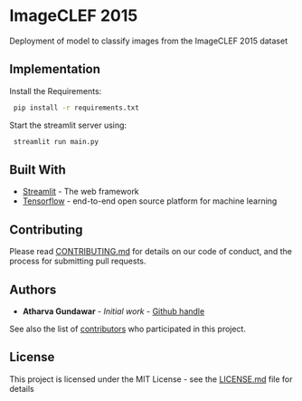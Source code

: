 # ImageCLEF 2015 

Deployment of model to classify images from the ImageCLEF 2015 dataset

## Implementation 

Install the Requirements:

```bash
 pip install -r requirements.txt
```

Start the streamlit server using:

```bash
 streamlit run main.py
```


## Built With

* [Streamlit](https://streamlit.io/) - The web framework 
* [Tensorflow](https://www.tensorflow.org/) - end-to-end open source platform for machine learning

## Contributing

Please read [CONTRIBUTING.md](https://github.com/Atharva-Gundawar/ImageCLEF) for details on our code of conduct, and the process for submitting pull requests.

## Authors

* **Atharva Gundawar** - *Initial work* - [Github handle](https://github.com/Atharva-Gundawar)

See also the list of [contributors](https://github.com/Atharva-Gundawar/ImageCLEF/contributors) who participated in this project.

## License

This project is licensed under the MIT License - see the [LICENSE.md](LICENSE.md) file for details
